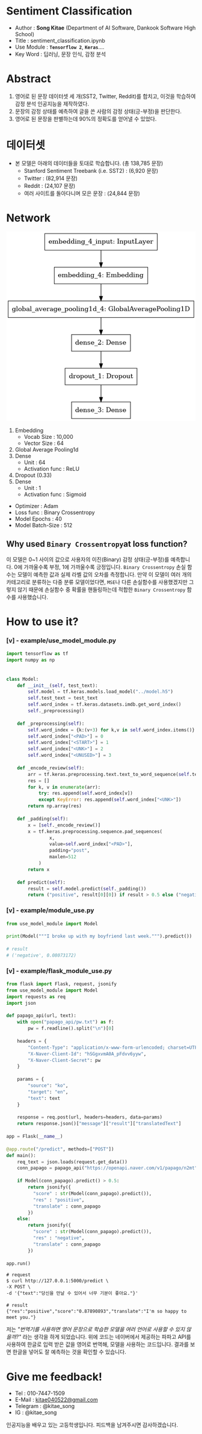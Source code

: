 # Sentiment Classification
-   Author :  **Song Kitae**  (Department of AI Software, Dankook Software High School)
-   Title : sentiment_classification.ipynb
-   Use Module :  **`Tensorflow 2`**,  **`Keras`**....
-   Key Word : 딥러닝, 문장 인식, 감정 분석

#  Abstract
1.  영어로 된 문장 데이터셋 세 개(SST2, Twitter, Reddit)를 합치고, 이것을 학습하여 감정 분석 인공지능을 제작하였다.
2.  문장의 감정 상태를 예측하여 글을 쓴 사람의 감정 상태(긍-부정)을 판단한다.
3.  영어로 된 문장을 판별하는데 90%의 정확도를 얻어낼 수 있었다.

#  데이터셋
-   본 모델은 아래의 데이터들을 토대로 학습합니다. (총 138,785 문장)
    -   Stanford Sentiment Treebank (i.e. SST2) : (6,920 문장)
    -   Twitter : (82,914 문장)
    -   Reddit : (24,107 문장)
    -   여러 사이트를 돌아다니며 모은 문장 : (24,844 문장)

# Network
![](https://github.com/kitae0522/Sentiment-Classification/blob/main/resource/model_preview.png)
1. Embedding
	- Vocab Size : 10,000
	- Vector Size : 64
2. Global Average Pooling1d
3. Dense
	- Unit : 64
	- Activation func : ReLU
4. Dropout (0.33)
5. Dense
	- Unit : 1
	- Activation func : Sigmoid

- Optimizer : Adam
- Loss func : Binary Crossentropy
- Model Epochs : 40
- Model Batch-Size : 512

## Why used <b>`Binary Crossentropy`</b>at loss function?
이 모델은 0~1 사이의 값으로 사용자의 이진(Binary) 감정 상태(긍-부정)를 예측합니다. 0에 가까울수록 부정, 1에 가까울수록 긍정입니다. `Binary Crossentropy` 손실 함수는 모델이 예측한 값과 실제 라벨 값의 오차를 측정합니다.
만약 이 모델이 여러 개의 카테고리로 분류하는 다중 분류 모델이었다면, `MSE`나 다른 손실함수를 사용했겠지만 그렇지 않기 때문에 손실함수 중 확률을 핸들링하는데 적합한 `Binary Crossentropy` 함수를 사용했습니다.


# How to use it?
### [v] - example/use_model_module.py
```python
import tensorflow as tf
import numpy as np


class Model:
    def __init__(self, test_text):
        self.model = tf.keras.models.load_model("../model.h5")
        self.test_text = test_text
        self.word_index = tf.keras.datasets.imdb.get_word_index()
        self._preprocessing()
        
    def _preprocessing(self):
        self.word_index = {k:(v+3) for k,v in self.word_index.items()}
        self.word_index["<PAD>"] = 0
        self.word_index["<START>"] = 1
        self.word_index["<UNK>"] = 2
        self.word_index["<UNUSED>"] = 3

    def _encode_review(self):
        arr = tf.keras.preprocessing.text.text_to_word_sequence(self.test_text)    
        res = []
        for k, v in enumerate(arr):
            try: res.append(self.word_index[v])
            except KeyError: res.append(self.word_index["<UNK>"])
        return np.array(res)
    
    def _padding(self):
        x = [self._encode_review()]
        x = tf.keras.preprocessing.sequence.pad_sequences(
                x,
                value=self.word_index["<PAD>"],
                padding="post",
                maxlen=512
            )
        return x
    
    def predict(self):
        result = self.model.predict(self._padding())
        return ("positive", result[0][0]) if result > 0.5 else ("negative", result[0][0])
```

### [v] - example/module_use.py
```python
from use_model_module import Model

print(Model("""I broke up with my boyfriend last week.""").predict())

# result
# ('negative', 0.08073172)
```

### [v] - example/flask_module_use.py
```python
from flask import Flask, request, jsonify
from use_model_module import Model
import requests as req
import json

def papago_api(url, text):
    with open("papago_api/pw.txt") as f:
        pw = f.readline().split("\n")[0]
    
    headers = {
        "Content-Type": "application/x-www-form-urlencoded; charset=UTF-8",
        "X-Naver-Client-Id": "hSGgxvmA0A_pFdvv6yyw",
        "X-Naver-Client-Secret": pw
    }

    params = {
        "source": "ko",
        "target": "en",
        "text": text
    }
    
    response = req.post(url, headers=headers, data=params)
    return response.json()["message"]["result"]["translatedText"]

app = Flask(__name__)

@app.route("/predict", methods=["POST"])
def main():
    req_text = json.loads(request.get_data())
    conn_papago = papago_api("https://openapi.naver.com/v1/papago/n2mt", req_text["text"])

    if Model(conn_papago).predict() > 0.5:
        return jsonify({
          "score" : str(Model(conn_papago).predict()),
          "res" : "positive",
          "translate" : conn_papago
        })
    else:
        return jsonify({
          "score" : str(Model(conn_papago).predict()),
          "res" : "negative",
          "translate" : conn_papago
        })
        
app.run()
```

```shell
# request
$ curl http://127.0.0.1:5000/predict \
-X POST \
-d '{"text":"당신을 만날 수 있어서 너무 기분이 좋아요."}'

# result
{"res":"positive","score":"0.87890893","translate":"I'm so happy to meet you."}
```
저는 <i>"번역기를 사용하면 영어 문장으로 학습한 모델을 여러 언어로 사용할 수 있지 않을까?"</i> 라는 생각을 하게 되었습니다.
위에 코드는 네이버에서 제공하는 파파고 API를 사용하여 한글로 입력 받은 값을 영어로 번역해, 모델을 사용하는 코드입니다.
결과를 보면 한글을 넣어도 잘 예측하는 것을 확인할 수 있습니다.

# Give me feedback!
- Tel : 010-7447-1509
- E-Mail : kitae040522@gmail.com
- Telegram : @kitae_song
- IG : @kitae_song

인공지능을 배우고 있는 고등학생입니다. 피드백을 남겨주시면 감사하겠습니다.
